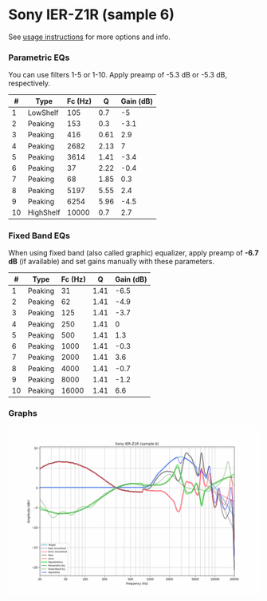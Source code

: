 # Sony IER-Z1R (sample 6)
See [usage instructions](https://github.com/jaakkopasanen/AutoEq#usage) for more options and info.

### Parametric EQs
You can use filters 1-5 or 1-10. Apply preamp of -5.3 dB or -5.3 dB, respectively.

|   # | Type      |   Fc (Hz) |    Q |   Gain (dB) |
|-----|-----------|-----------|------|-------------|
|   1 | LowShelf  |       105 | 0.7  |        -5   |
|   2 | Peaking   |       153 | 0.3  |        -3.1 |
|   3 | Peaking   |       416 | 0.61 |         2.9 |
|   4 | Peaking   |      2682 | 2.13 |         7   |
|   5 | Peaking   |      3614 | 1.41 |        -3.4 |
|   6 | Peaking   |        37 | 2.22 |        -0.4 |
|   7 | Peaking   |        68 | 1.85 |         0.3 |
|   8 | Peaking   |      5197 | 5.55 |         2.4 |
|   9 | Peaking   |      6254 | 5.96 |        -4.5 |
|  10 | HighShelf |     10000 | 0.7  |         2.7 |

### Fixed Band EQs
When using fixed band (also called graphic) equalizer, apply preamp of **-6.7 dB** (if available) and set gains manually with these parameters.

|   # | Type    |   Fc (Hz) |    Q |   Gain (dB) |
|-----|---------|-----------|------|-------------|
|   1 | Peaking |        31 | 1.41 |        -6.5 |
|   2 | Peaking |        62 | 1.41 |        -4.9 |
|   3 | Peaking |       125 | 1.41 |        -3.7 |
|   4 | Peaking |       250 | 1.41 |         0   |
|   5 | Peaking |       500 | 1.41 |         1.3 |
|   6 | Peaking |      1000 | 1.41 |        -0.3 |
|   7 | Peaking |      2000 | 1.41 |         3.6 |
|   8 | Peaking |      4000 | 1.41 |        -0.7 |
|   9 | Peaking |      8000 | 1.41 |        -1.2 |
|  10 | Peaking |     16000 | 1.41 |         6.6 |

### Graphs
![](./Sony%20IER-Z1R%20(sample%206).png)
